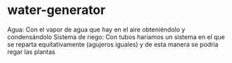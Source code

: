 # water-generator

Agua: Con el vapor de agua que hay en el aire obteniéndolo y condensándolo
Sistema de riego: Con tubos hariamos un sistema en el que se reparta equitativamente (agujeros iguales) y de esta manera se podria regar las plantas


